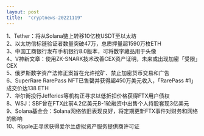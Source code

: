 ```yaml
---
layout: post
title:  "cryptnews-20221119"
---
```

1、Tether：将从Solana链上转移10亿枚USDT至以太坊  
2、以太坊信标链验证者数量突破47万，总质押量超1590万枚ETH  
3、中国工商银行发布手机银行8.0版本，可将数字藏品用于头像  
4、V神新文章：使用ZK-SNARK技术改善CEX资产证明，未来或出现加密「受限」CEX  
5、俄罗斯数字资产法修正案旨在允许挖矿、禁止加密货币交易和广告  
6、SuperRare RarePass NFT已售罄并获得超450万美元收入，「RarePass #1」成交价达138 ETH  
7、华尔街投行Jefferies等机构正寻求以低折扣价格获得FTX用户债权  
8、WSJ：SBF曾在FTX此前4.2亿美元B-1轮融资中出售个人持股套现3亿美元  
9、Solana基金会：Solana网络依旧表现良好，将定期更新FTX事件对财务和网络的影响  
10、Ripple正寻求获得爱尔兰虚拟资产服务提供商许可证  
